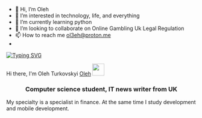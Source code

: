 - 👋 Hi, I’m Oleh 
- 👀 I’m interested in technology, life, and everything
- 🌱 I’m currently learning python
- 💞️ I’m looking to collaborate on Online Gambling Uk Legal Regulation
- 📫 How to reach me ol3eh@proton.me
- 
[![Typing SVG](https://readme-typing-svg.herokuapp.com?color=%2336BCF7&lines=Computer+science+student)](https://git.io/typing-svg)

Hi there, I'm  Oleh Turkovskyi <a href="https://daniilshat.ru/" target="_blank">Oleh</a> 
<img src="https://github.com/blackcater/blackcater/raw/main/images/Hi.gif" height="32"/></h1>
<h3 align="center">Computer science student, IT news writer from UK </h3>
<!---
ol333eh/ol333eh is a ✨ special ✨ repository because its `README.md` (this file) appears on your GitHub profile.
You can click the Preview link to take a look at your changes.
--->
My specialty is a specialist in finance. At the same time I study development and mobile development.



